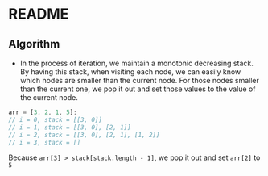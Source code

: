 # README

## Algorithm

- In the process of iteration, we maintain a monotonic decreasing stack. By having this stack, when visiting each node, we can easily know which nodes are smaller than the current node. For those nodes smaller than the current one, we pop it out and set those values to the value of the current node.

```js
arr = [3, 2, 1, 5];
// i = 0, stack = [[3, 0]]
// i = 1, stack = [[3, 0], [2, 1]]
// i = 2, stack = [[3, 0], [2, 1], [1, 2]]
// i = 3, stack = []
```

Because `arr[3] > stack[stack.length - 1]`, we pop it out and set `arr[2]` to `5`
